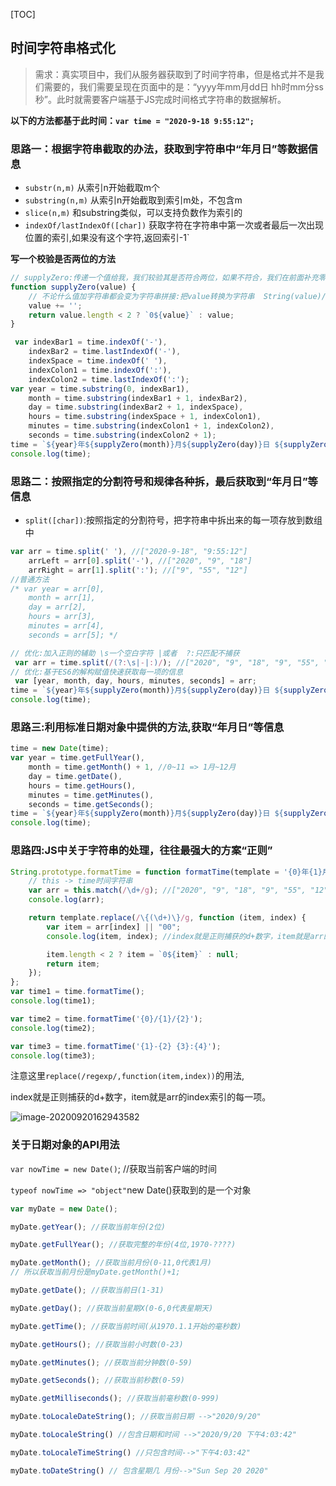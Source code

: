 [TOC]

## 时间字符串格式化

> 需求：真实项目中，我们从服务器获取到了时间字符串，但是格式并不是我们需要的，我们需要呈现在页面中的是：“yyyy年mm月dd日 hh时mm分ss秒”。此时就需要客户端基于JS完成时间格式字符串的数据解析。

**以下的方法都基于此时间：`var time = "2020-9-18 9:55:12";`**

### 思路一：根据字符串截取的办法，获取到字符串中“年月日”等数据信息

- `substr(n,m)`  从索引n开始截取m个
- `substring(n,m)` 从索引n开始截取到索引m处，不包含m
- `slice(n,m)` 和substring类似，可以支持负数作为索引的
-  `indexOf/lastIndexOf([char])` 获取字符在字符串中第一次或者最后一次出现位置的索引,如果没有这个字符,返回索引-1`

**写一个校验是否两位的方法**

```js
// supplyZero:传递一个值给我，我们较验其是否符合两位，如果不符合，我们在前面补充零
function supplyZero(value) {
    // 不论什么值加字符串都会变为字符串拼接:把value转换为字符串  String(value)/value.toString()
    value += '';
    return value.length < 2 ? `0${value}` : value;
}
```



```js
 var indexBar1 = time.indexOf('-'),
    indexBar2 = time.lastIndexOf('-'),
    indexSpace = time.indexOf(' '),
    indexColon1 = time.indexOf(':'),
    indexColon2 = time.lastIndexOf(':');
var year = time.substring(0, indexBar1),
    month = time.substring(indexBar1 + 1, indexBar2),
    day = time.substring(indexBar2 + 1, indexSpace),
    hours = time.substring(indexSpace + 1, indexColon1),
    minutes = time.substring(indexColon1 + 1, indexColon2),
    seconds = time.substring(indexColon2 + 1);
time = `${year}年${supplyZero(month)}月${supplyZero(day)}日 ${supplyZero(hours)}时${supplyZero(minutes)}分${supplyZero(seconds)}秒`;
console.log(time); 
```

### 思路二：按照指定的分割符号和规律各种拆，最后获取到“年月日”等信息

-  `split([char])`:按照指定的分割符号，把字符串中拆出来的每一项存放到数组中

```js
var arr = time.split(' '), //["2020-9-18", "9:55:12"]
    arrLeft = arr[0].split('-'), //["2020", "9", "18"]
    arrRight = arr[1].split(':'); //["9", "55", "12"] 
//普通方法
/* var year = arr[0],
    month = arr[1],
    day = arr[2],
    hours = arr[3],
    minutes = arr[4],
    seconds = arr[5]; */

// 优化:加入正则的辅助 \s一个空白字符 |或者  ?:只匹配不捕获
 var arr = time.split(/(?:\s|-|:)/); //["2020", "9", "18", "9", "55", "12"] 
// 优化:基于ES6的解构赋值快速获取每一项的信息
 var [year, month, day, hours, minutes, seconds] = arr;
time = `${year}年${supplyZero(month)}月${supplyZero(day)}日 ${supplyZero(hours)}时${supplyZero(minutes)}分${supplyZero(seconds)}秒`;
console.log(time);
```

### 思路三:利用标准日期对象中提供的方法,获取“年月日”等信息

```js
time = new Date(time);
var year = time.getFullYear(),
    month = time.getMonth() + 1, //0~11 => 1月~12月
    day = time.getDate(),
    hours = time.getHours(),
    minutes = time.getMinutes(),
    seconds = time.getSeconds();
time = `${year}年${supplyZero(month)}月${supplyZero(day)}日 ${supplyZero(hours)}时${supplyZero(minutes)}分${supplyZero(seconds)}秒`;
console.log(time);
```

### 思路四:JS中关于字符串的处理，往往最强大的方案“正则”

```js
String.prototype.formatTime = function formatTime(template = '{0}年{1}月{2}日 {3}时{4}分{5}秒') {
    // this -> time时间字符串
    var arr = this.match(/\d+/g); //["2020", "9", "18", "9", "55", "12"]
    console.log(arr);

    return template.replace(/\{(\d+)\}/g, function (item, index) {
        var item = arr[index] || "00";
        console.log(item, index); //index就是正则捕获的d+数字，item就是arr的index索引的每一项

        item.length < 2 ? item = `0${item}` : null;
        return item;
    });
};
var time1 = time.formatTime();
console.log(time1);

var time2 = time.formatTime('{0}/{1}/{2}');
console.log(time2);

var time3 = time.formatTime('{1}-{2} {3}:{4}');
console.log(time3);
```

注意这里`replace(/regexp/,function(item,index))`的用法,

index就是正则捕获的d+数字，item就是arr的index索引的每一项。

![image-20200920162943582](https://i.loli.net/2020/09/20/YcQj9ZmUnLRTBAl.png)

### 关于日期对象的API用法

`var nowTime = new Date()`; //获取当前客户端的时间

`typeof nowTime => "object"`new Date()获取到的是一个对象

```js
var myDate = new Date(); 

myDate.getYear(); //获取当前年份(2位) 

myDate.getFullYear(); //获取完整的年份(4位,1970-????) 

myDate.getMonth(); //获取当前月份(0-11,0代表1月)     
// 所以获取当前月份是myDate.getMonth()+1;  

myDate.getDate(); //获取当前日(1-31) 

myDate.getDay(); //获取当前星期X(0-6,0代表星期天) 

myDate.getTime(); //获取当前时间(从1970.1.1开始的毫秒数) 

myDate.getHours(); //获取当前小时数(0-23) 

myDate.getMinutes(); //获取当前分钟数(0-59) 

myDate.getSeconds(); //获取当前秒数(0-59) 

myDate.getMilliseconds(); //获取当前毫秒数(0-999) 

myDate.toLocaleDateString(); //获取当前日期 -->"2020/9/20"

myDate.toLocaleString() //包含日期和时间 -->"2020/9/20 下午4:03:42"

myDate.toLocaleTimeString() //只包含时间-->"下午4:03:42"

myDate.toDateString() // 包含星期几 月份-->"Sun Sep 20 2020"
```

